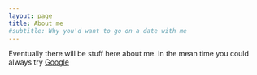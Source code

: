 ```yaml
---
layout: page
title: About me
#subtitle: Why you'd want to go on a date with me
---
```


Eventually there will be stuff here about me. In the mean time you could always try [Google](https://www.google.co.uk/search?q=david%20pacheco)
